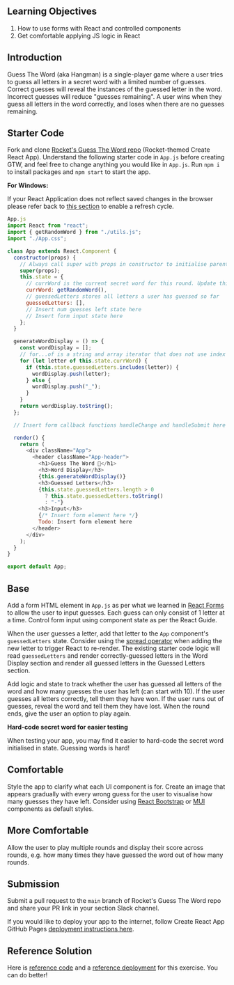 ## Learning Objectives

1. How to use forms with React and controlled components
1. Get comfortable applying JS logic in React

## Introduction

Guess The Word (aka Hangman) is a single-player game where a user tries to guess all letters in a secret word with a limited number of guesses. Correct guesses will reveal the instances of the guessed letter in the word. Incorrect guesses will reduce &quot;guesses remaining&quot;. A user wins when they guess all letters in the word correctly, and loses when there are no guesses remaining.

## Starter Code

Fork and clone [Rocket&#39;s Guess The Word repo](https://github.com/rocketacademy/guess-the-word-bootcamp) (Rocket-themed Create React App). Understand the following starter code in `App.js` before creating GTW, and feel free to change anything you would like in `App.js`. Run `npm i` to install packages and `npm start` to start the app.

**For Windows:**

If your React Application does not reflect saved changes in the browser please refer back to [this section](https://bc.rocketacademy.co/1-frontend/1.3-react#additional-setup-for-windows-machines-if-your-application-doesnt-automatically-reflect-saved-changed) to enable a refresh cycle.

```javascript
App.js
import React from "react";
import { getRandomWord } from "./utils.js";
import "./App.css";

class App extends React.Component {
  constructor(props) {
    // Always call super with props in constructor to initialise parent class
    super(props);
    this.state = {
      // currWord is the current secret word for this round. Update this with this.setState after each round.
      currWord: getRandomWord(),
      // guessedLetters stores all letters a user has guessed so far
      guessedLetters: [],
      // Insert num guesses left state here
      // Insert form input state here
    };
  }

  generateWordDisplay = () => {
    const wordDisplay = [];
    // for...of is a string and array iterator that does not use index
    for (let letter of this.state.currWord) {
      if (this.state.guessedLetters.includes(letter)) {
        wordDisplay.push(letter);
      } else {
        wordDisplay.push("_");
      }
    }
    return wordDisplay.toString();
  };

  // Insert form callback functions handleChange and handleSubmit here

  render() {
    return (
      <div className="App">
        <header className="App-header">
          <h1>Guess The Word 🚀</h1>
          <h3>Word Display</h3>
          {this.generateWordDisplay()}
          <h3>Guessed Letters</h3>
          {this.state.guessedLetters.length > 0
            ? this.state.guessedLetters.toString()
            : "-"}
          <h3>Input</h3>
          {/* Insert form element here */}
          Todo: Insert form element here
        </header>
      </div>
    );
  }
}

export default App;
```

## Base

Add a form HTML element in `App.js` as per what we learned in [React Forms](https://github.com/rocketacademy/bootcamp3.0-docs/blob/main/1-frontend/1.3-react#9-forms) to allow the user to input guesses. Each guess can only consist of 1 letter at a time. Control form input using component state as per the React Guide.

When the user guesses a letter, add that letter to the `App` component&#39;s `guessedLetters` state. Consider using the [spread operator](https:///0-foundations/0.4-javascript/0.4.5-destructuring-and-spread-operator#spread-operator) when adding the new letter to trigger React to re-render. The existing starter code logic will read `guessedLetters` and render correctly-guessed letters in the Word Display section and render all guessed letters in the Guessed Letters section.

Add logic and state to track whether the user has guessed all letters of the word and how many guesses the user has left (can start with 10). If the user guesses all letters correctly, tell them they have won. If the user runs out of guesses, reveal the word and tell them they have lost. When the round ends, give the user an option to play again.

**Hard-code secret word for easier testing**

When testing your app, you may find it easier to hard-code the secret word initialised in state. Guessing words is hard!

## Comfortable

Style the app to clarify what each UI component is for. Create an image that appears gradually with every wrong guess for the user to visualise how many guesses they have left. Consider using [React Bootstrap](https://react-bootstrap.github.io/components/alerts) or [MUI](https://mui.com/core/) components as default styles.

## More Comfortable

Allow the user to play multiple rounds and display their score across rounds, e.g. how many times they have guessed the word out of how many rounds.

## Submission

Submit a pull request to the `main` branch of Rocket&#39;s Guess The Word repo and share your PR link in your section Slack channel.

If you would like to deploy your app to the internet, follow Create React App GitHub Pages [deployment instructions here](https://create-react-app.dev/docs/deployment/#github-pages).

## Reference Solution

Here is [reference code](https://github.com/rocketacademy/guess-the-word-bootcamp/blob/solution-base/src/App.js) and a [reference deployment](https://rocketacademy.github.io/guess-the-word-bootcamp/) for this exercise. You can do better!
